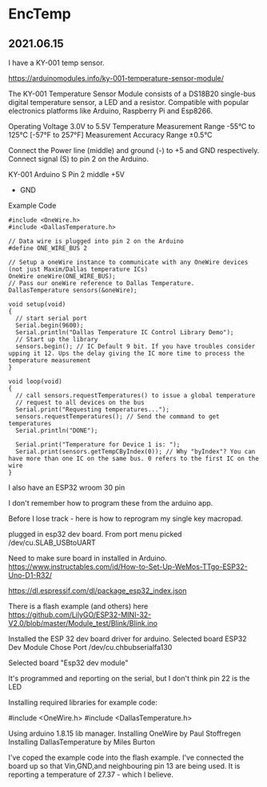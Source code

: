 # EncTemp

## 2021.06.15 ##

I have a KY-001 temp sensor.

https://arduinomodules.info/ky-001-temperature-sensor-module/

The KY-001 Temperature Sensor Module consists of a DS18B20 single-bus digital temperature sensor, a LED and a resistor. Compatible with popular electronics platforms like Arduino, Raspberry Pi and Esp8266.

Operating Voltage	3.0V to 5.5V
Temperature Measurement Range	-55°C to 125°C [-57°F to 257°F]
Measurement Accuracy Range	±0.5°C

Connect the Power line (middle) and ground (-) to +5 and GND respectively. Connect signal (S) to pin 2 on the Arduino.

KY-001	Arduino
S	Pin 2
middle	+5V
-	GND


Example Code
```
#include <OneWire.h>
#include <DallasTemperature.h>

// Data wire is plugged into pin 2 on the Arduino
#define ONE_WIRE_BUS 2

// Setup a oneWire instance to communicate with any OneWire devices (not just Maxim/Dallas temperature ICs)
OneWire oneWire(ONE_WIRE_BUS);
// Pass our oneWire reference to Dallas Temperature. 
DallasTemperature sensors(&oneWire);

void setup(void)
{
  // start serial port
  Serial.begin(9600);
  Serial.println("Dallas Temperature IC Control Library Demo");
  // Start up the library
  sensors.begin(); // IC Default 9 bit. If you have troubles consider upping it 12. Ups the delay giving the IC more time to process the temperature measurement
}

void loop(void)
{ 
  // call sensors.requestTemperatures() to issue a global temperature 
  // request to all devices on the bus
  Serial.print("Requesting temperatures...");
  sensors.requestTemperatures(); // Send the command to get temperatures
  Serial.println("DONE");

  Serial.print("Temperature for Device 1 is: ");
  Serial.print(sensors.getTempCByIndex(0)); // Why "byIndex"? You can have more than one IC on the same bus. 0 refers to the first IC on the wire
}
```

I also have an ESP32 wroom 30 pin

I don't remember how to program these from the arduino app.



Before I lose track - here is how to reprogram my single key macropad.


plugged in esp32 dev board.
From port menu picked /dev/cu.SLAB_USBtoUART

Need to make sure board in installed in Arduino. https://www.instructables.com/id/How-to-Set-Up-WeMos-TTgo-ESP32-Uno-D1-R32/

https://dl.espressif.com/dl/package_esp32_index.json

There is a flash example (and others) here https://github.com/LilyGO/ESP32-MINI-32-V2.0/blob/master/Module_test/Blink/Blink.ino

Installed the ESP 32 dev board driver for arduino. Selected board ESP32 Dev Module Chose Port /dev/cu.chbubserialfa130

Selected board "Esp32 dev module"

It's programmed and reporting on the serial, but I don't think pin 22 is the LED

Installing required libraries for example code:

#include <OneWire.h>
#include <DallasTemperature.h>

Using arduino 1.8.15 lib manager. 
Installing OneWire by Paul Stoffregen
Installing DallasTemperature by Miles Burton

I've coped the example code into the flash example.
I've connected the board up so that Vin,GND,and neighbouring pin 13 are being used.
It is reporting a temperature of 27.37 - which I believe.